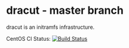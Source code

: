 # dracut - master branch

dracut is an initramfs infrastructure.

CentOS CI Status: [![Build Status](https://ci.centos.org/buildStatus/icon?job=dracut-pr-build)](https://ci.centos.org/job/dracut-pr-build/)
